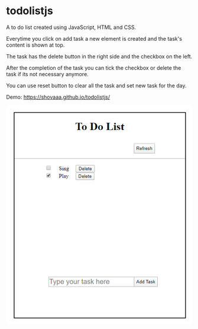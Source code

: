# todolistjs
A to do list created using JavaScript, HTML and CSS. 

Everytime you click on add task a new element is created and the task's content is shown at top.

The task has the delete button in the right side and the checkbox on the left.

After the completion of the task you can tick the checkbox or delete the task if its not necessary anymore.

You can use reset button to clear all the task and set new task for the day.

Demo: https://shovaaa.github.io/todolistjs/

![](images/todolist-screenshot.png)
